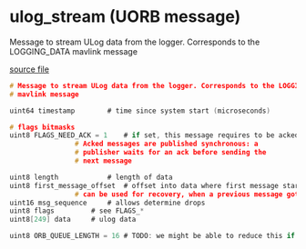 # ulog_stream (UORB message)

Message to stream ULog data from the logger. Corresponds to the LOGGING_DATA mavlink message

[source file](https://github.com/PX4/PX4-Autopilot/blob/master/msg/ulog_stream.msg)

```c
# Message to stream ULog data from the logger. Corresponds to the LOGGING_DATA
# mavlink message

uint64 timestamp        # time since system start (microseconds)

# flags bitmasks
uint8 FLAGS_NEED_ACK = 1    # if set, this message requires to be acked.
                # Acked messages are published synchronous: a
                # publisher waits for an ack before sending the
                # next message

uint8 length            # length of data
uint8 first_message_offset  # offset into data where first message starts. This
                # can be used for recovery, when a previous message got lost
uint16 msg_sequence     # allows determine drops
uint8 flags         # see FLAGS_*
uint8[249] data     # ulog data

uint8 ORB_QUEUE_LENGTH = 16 # TODO: we might be able to reduce this if mavlink polled on the topic

```
